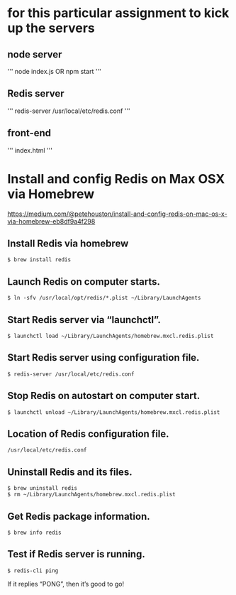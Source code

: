 # for this particular assignment to kick up the servers
## node server
'''
node index.js
OR
npm start
'''

## Redis server
 '''
 redis-server /usr/local/etc/redis.conf
 '''

## front-end
'''
index.html
'''


# Install and config Redis on Max OSX via Homebrew
https://medium.com/@petehouston/install-and-config-redis-on-mac-os-x-via-homebrew-eb8df9a4f298

## Install Redis via homebrew
  ```
  $ brew install redis
  ```

## Launch Redis on computer starts.
  ```
  $ ln -sfv /usr/local/opt/redis/*.plist ~/Library/LaunchAgents
  ```

## Start Redis server via “launchctl”.
  ```
  $ launchctl load ~/Library/LaunchAgents/homebrew.mxcl.redis.plist
  ```

## Start Redis server using configuration file.
  ```
  $ redis-server /usr/local/etc/redis.conf
  ```

## Stop Redis on autostart on computer start.
  ```
  $ launchctl unload ~/Library/LaunchAgents/homebrew.mxcl.redis.plist
  ```
## Location of Redis configuration file.
  ```
  /usr/local/etc/redis.conf
  ```
## Uninstall Redis and its files.
  ```
  $ brew uninstall redis
  $ rm ~/Library/LaunchAgents/homebrew.mxcl.redis.plist
  ```
## Get Redis package information.
  ```
  $ brew info redis
  ```
## Test if Redis server is running.
  ```
  $ redis-cli ping
  ```
  If it replies “PONG”, then it’s good to go!
